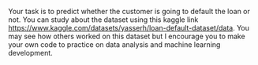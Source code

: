 Your task is to predict whether the customer is going to default the loan or not.
You can study about the dataset using this kaggle link https://www.kaggle.com/datasets/yasserh/loan-default-dataset/data.
You may see how others worked on this dataset but I encourage you to make your own code to practice on data analysis and machine learning development.
